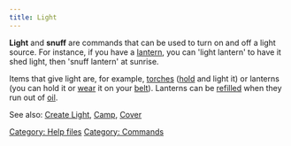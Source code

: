 ```yaml
---
title: Light
---
```


**Light** and **snuff** are commands that can be used to turn on and off
a light source. For instance, if you have a
[lantern](lantern "wikilink"), you can 'light lantern' to have it shed
light, then 'snuff lantern' at sunrise.

Items that give light are, for example, [torches](torch "wikilink")
([hold](hold "wikilink") and light it) or lanterns (you can hold it or
[wear](wear "wikilink") it on your [belt](belt "wikilink")). Lanterns
can be [refilled](fill "wikilink") when they run out of
[oil](oil "wikilink").

See also: [Create Light](Create_Light "wikilink"),
[Camp](Camp "wikilink"), [Cover](Cover "wikilink")

[Category: Help files](Category:_Help_files "wikilink") [Category:
Commands](Category:_Commands "wikilink")